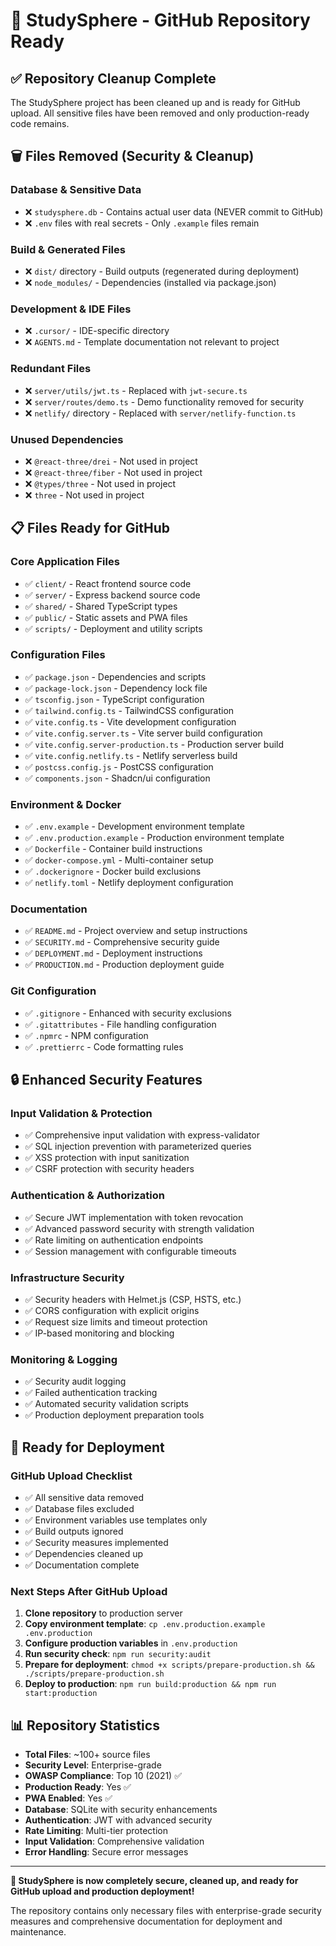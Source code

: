 # 📁 StudySphere - GitHub Repository Ready

## ✅ Repository Cleanup Complete

The StudySphere project has been cleaned up and is ready for GitHub upload. All sensitive files have been removed and only production-ready code remains.

## 🗑️ Files Removed (Security & Cleanup)

### Database & Sensitive Data

- ❌ `studysphere.db` - Contains actual user data (NEVER commit to GitHub)
- ❌ `.env` files with real secrets - Only `.example` files remain

### Build & Generated Files

- ❌ `dist/` directory - Build outputs (regenerated during deployment)
- ❌ `node_modules/` - Dependencies (installed via package.json)

### Development & IDE Files

- ❌ `.cursor/` - IDE-specific directory
- ❌ `AGENTS.md` - Template documentation not relevant to project

### Redundant Files

- ❌ `server/utils/jwt.ts` - Replaced with `jwt-secure.ts`
- ❌ `server/routes/demo.ts` - Demo functionality removed for security
- ❌ `netlify/` directory - Replaced with `server/netlify-function.ts`

### Unused Dependencies

- ❌ `@react-three/drei` - Not used in project
- ❌ `@react-three/fiber` - Not used in project
- ❌ `@types/three` - Not used in project
- ❌ `three` - Not used in project

## 📋 Files Ready for GitHub

### Core Application Files

- ✅ `client/` - React frontend source code
- ✅ `server/` - Express backend source code
- ✅ `shared/` - Shared TypeScript types
- ✅ `public/` - Static assets and PWA files
- ✅ `scripts/` - Deployment and utility scripts

### Configuration Files

- ✅ `package.json` - Dependencies and scripts
- ✅ `package-lock.json` - Dependency lock file
- ✅ `tsconfig.json` - TypeScript configuration
- ✅ `tailwind.config.ts` - TailwindCSS configuration
- ✅ `vite.config.ts` - Vite development configuration
- ✅ `vite.config.server.ts` - Vite server build configuration
- ✅ `vite.config.server-production.ts` - Production server build
- ✅ `vite.config.netlify.ts` - Netlify serverless build
- ✅ `postcss.config.js` - PostCSS configuration
- ✅ `components.json` - Shadcn/ui configuration

### Environment & Docker

- ✅ `.env.example` - Development environment template
- ✅ `.env.production.example` - Production environment template
- ✅ `Dockerfile` - Container build instructions
- ✅ `docker-compose.yml` - Multi-container setup
- ✅ `.dockerignore` - Docker build exclusions
- ✅ `netlify.toml` - Netlify deployment configuration

### Documentation

- ✅ `README.md` - Project overview and setup instructions
- ✅ `SECURITY.md` - Comprehensive security guide
- ✅ `DEPLOYMENT.md` - Deployment instructions
- ✅ `PRODUCTION.md` - Production deployment guide

### Git Configuration

- ✅ `.gitignore` - Enhanced with security exclusions
- ✅ `.gitattributes` - File handling configuration
- ✅ `.npmrc` - NPM configuration
- ✅ `.prettierrc` - Code formatting rules

## 🔒 Enhanced Security Features

### Input Validation & Protection

- ✅ Comprehensive input validation with express-validator
- ✅ SQL injection prevention with parameterized queries
- ✅ XSS protection with input sanitization
- ✅ CSRF protection with security headers

### Authentication & Authorization

- ✅ Secure JWT implementation with token revocation
- ✅ Advanced password security with strength validation
- ✅ Rate limiting on authentication endpoints
- ✅ Session management with configurable timeouts

### Infrastructure Security

- ✅ Security headers with Helmet.js (CSP, HSTS, etc.)
- ✅ CORS configuration with explicit origins
- ✅ Request size limits and timeout protection
- ✅ IP-based monitoring and blocking

### Monitoring & Logging

- ✅ Security audit logging
- ✅ Failed authentication tracking
- ✅ Automated security validation scripts
- ✅ Production deployment preparation tools

## 🚀 Ready for Deployment

### GitHub Upload Checklist

- ✅ All sensitive data removed
- ✅ Database files excluded
- ✅ Environment variables use templates only
- ✅ Build outputs ignored
- ✅ Security measures implemented
- ✅ Dependencies cleaned up
- ✅ Documentation complete

### Next Steps After GitHub Upload

1. **Clone repository** to production server
2. **Copy environment template**: `cp .env.production.example .env.production`
3. **Configure production variables** in `.env.production`
4. **Run security check**: `npm run security:audit`
5. **Prepare for deployment**: `chmod +x scripts/prepare-production.sh && ./scripts/prepare-production.sh`
6. **Deploy to production**: `npm run build:production && npm run start:production`

## 📊 Repository Statistics

- **Total Files**: ~100+ source files
- **Security Level**: Enterprise-grade
- **OWASP Compliance**: Top 10 (2021) ✅
- **Production Ready**: Yes ✅
- **PWA Enabled**: Yes ✅
- **Database**: SQLite with security enhancements
- **Authentication**: JWT with advanced security
- **Rate Limiting**: Multi-tier protection
- **Input Validation**: Comprehensive validation
- **Error Handling**: Secure error messages

---

**🎉 StudySphere is now completely secure, cleaned up, and ready for GitHub upload and production deployment!**

The repository contains only necessary files with enterprise-grade security measures and comprehensive documentation for deployment and maintenance.
